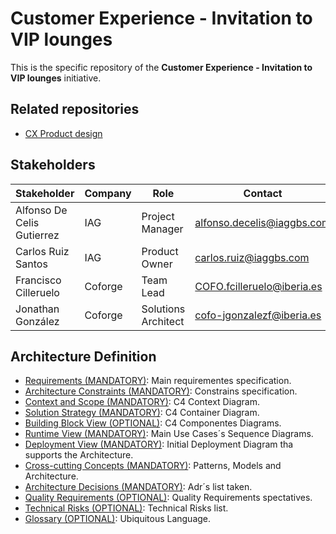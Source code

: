 # Customer Experience - Invitation to VIP lounges
This is the specific repository of the **Customer Experience - Invitation to VIP lounges** initiative. 

## Related repositories

- [CX Product design](https://github.com/Iberia-Ent/customer--customer-experience--customer-experience-product--design/)


## Stakeholders

| Stakeholder                | Company    | Role                | Contact                        |
|----------------------------|------------|---------------------|--------------------------------|
| Alfonso De Celis Gutierrez | IAG        | Project Manager     | <alfonso.decelis@iaggbs.com>   |
| Carlos Ruiz Santos         | IAG        | Product Owner       | <carlos.ruiz@iaggbs.com>       |
| Francisco Cilleruelo       | Coforge    | Team Lead           | <COFO.fcilleruelo@iberia.es>   |
| Jonathan González          | Coforge    | Solutions Architect | <cofo-jgonzalezf@iberia.es>    |

## Architecture Definition

- [Requirements (MANDATORY)](./src/01_requirements.md): Main requirementes specification.
- [Architecture Constraints (MANDATORY)](./src/02_architecture_constraints.md): Constrains specification.
- [Context and Scope (MANDATORY)](./src/03_context_and_scope.md): C4 Context Diagram.
- [Solution Strategy (MANDATORY)](./src/04_solution_strategy.md): C4 Container Diagram.
- [Building Block View (OPTIONAL)](./src/05_building_block_view.md): C4 Componentes Diagrams.
- [Runtime View (MANDATORY)](./src/06_runtime_view.md): Main Use Cases´s Sequence Diagrams.
- [Deployment View (MANDATORY)](./src/07_deployment_view.md): Initial Deployment Diagram tha supports the Architecture.
- [Cross-cutting Concepts (MANDATORY)](./src/08_concepts.md): Patterns, Models and Architecture.
- [Architecture Decisions (MANDATORY)](./src/09_architecture_decisions.md): Adr´s list taken.
- [Quality Requirements (OPTIONAL)](./src/10_quality_requirements.md): Quality Requirements spectatives.
- [Technical Risks (OPTIONAL)](./src/11_technical_risks.md): Technical Risks list.
- [Glossary (OPTIONAL)](./src/12_glossary.md): Ubiquitous Language.
